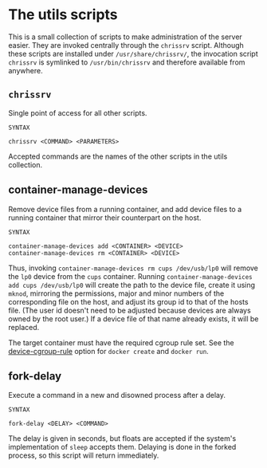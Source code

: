 # The utils scripts

This is a small collection of scripts to make administration of the server easier. They are invoked centrally through the `chrissrv` script. Although these scripts are installed under `/usr/share/chrissrv/`, the invocation script `chrissrv` is symlinked to `/usr/bin/chrissrv` and therefore available from anywhere.

## `chrissrv`

Single point of access for all other scripts. 

```
SYNTAX

chrissrv <COMMAND> <PARAMETERS>
```

Accepted commands are the names of the other scripts in the utils collection.

## container-manage-devices

Remove device files from a running container, and add device files to a running container that mirror their counterpart on the host. 

```
SYNTAX

container-manage-devices add <CONTAINER> <DEVICE>
container-manage-devices rm <CONTAINER> <DEVICE>
```

Thus, invoking `container-manage-devices rm cups /dev/usb/lp0` will remove the `lp0` device from the `cups` container. Running `container-manage-devices add cups /dev/usb/lp0` will create the path to the device file, create it using `mknod`, mirroring the permissions, major and minor numbers of the corresponding file on the host, and adjust its group id to that of the hosts file. (The user id doesn't need to be adjusted because devices are always owned by the root user.) If a device file of that name already exists, it will be replaced.

The target container must have the required cgroup rule set. See the [device-cgroup-rule](https://docs.docker.com/edge/engine/reference/commandline/create/#dealing-with-dynamically-created-devices-device-cgroup-rule) option for `docker create` and `docker run`.

## fork-delay

Execute a command in a new and disowned process after a delay.

```
SYNTAX

fork-delay <DELAY> <COMMAND>
```

The delay is given in seconds, but floats are accepted if the system's implementation of `sleep` accepts them. Delaying is done in the forked process, so this script will return immediately.